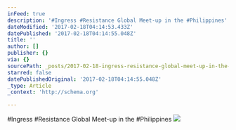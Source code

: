 ```yaml
---
inFeed: true
description: '#Ingress #Resistance Global Meet-up in the #Philippines'
dateModified: '2017-02-18T04:14:53.433Z'
datePublished: '2017-02-18T04:14:55.048Z'
title: ''
author: []
publisher: {}
via: {}
sourcePath: _posts/2017-02-18-ingress-resistance-global-meet-up-in-the-philippines.md
starred: false
datePublishedOriginal: '2017-02-18T04:14:55.048Z'
_type: Article
_context: 'http://schema.org'

---
```

\#Ingress \#Resistance Global Meet-up in the \#Philippines
![](https://the-grid-user-content.s3-us-west-2.amazonaws.com/30f4c878-29b4-4a99-a20d-2c455c395802.jpg)